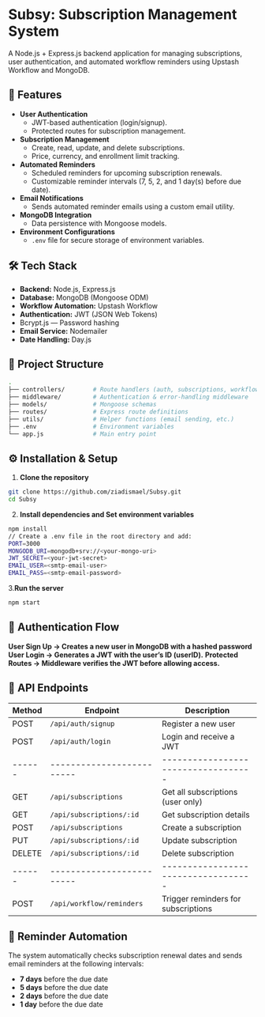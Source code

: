 # Subsy: Subscription Management System

A Node.js + Express.js backend application for managing subscriptions, user authentication, and automated workflow reminders using Upstash Workflow and MongoDB.

## 📌 Features

- **User Authentication**
  - JWT-based authentication (login/signup).
  - Protected routes for subscription management.
- **Subscription Management**
  - Create, read, update, and delete subscriptions.
  - Price, currency, and enrollment limit tracking.
- **Automated Reminders**
  - Scheduled reminders for upcoming subscription renewals.
  - Customizable reminder intervals (7, 5, 2, and 1 day(s) before due date).
- **Email Notifications**
  - Sends automated reminder emails using a custom email utility.
- **MongoDB Integration**
  - Data persistence with Mongoose models.
- **Environment Configurations**
  - `.env` file for secure storage of environment variables.

## 🛠️ Tech Stack

- **Backend:** Node.js, Express.js
- **Database:** MongoDB (Mongoose ODM)
- **Workflow Automation:** Upstash Workflow
- **Authentication:** JWT (JSON Web Tokens)
- Bcrypt.js — Password hashing
- **Email Service:** Nodemailer
- **Date Handling:** Day.js

## 📂 Project Structure
```bash
.
├── controllers/        # Route handlers (auth, subscriptions, workflow)
├── middleware/         # Authentication & error-handling middleware
├── models/             # Mongoose schemas
├── routes/             # Express route definitions
├── utils/              # Helper functions (email sending, etc.)
├── .env                # Environment variables
└── app.js              # Main entry point
```

## ⚙️ Installation & Setup

1. **Clone the repository**
  ```bash
git clone https://github.com/ziadismael/Subsy.git
cd Subsy
```
  

2. **Install dependencies and Set environment variables**
  ```bash
npm install
// Create a .env file in the root directory and add:
PORT=3000
MONGODB_URI=mongodb+srv://<your-mongo-uri>
JWT_SECRET=<your-jwt-secret>
EMAIL_USER=<smtp-email-user>
EMAIL_PASS=<smtp-email-password>
```
3.**Run the server**
  ```bash
npm start
```

## 🔑 Authentication Flow
**User Sign Up → Creates a new user in MongoDB with a hashed password**
**User Login → Generates a JWT with the user’s ID (userID).**
**Protected Routes → Middleware verifies the JWT before allowing access.**

## 📡 API Endpoints
| Method | Endpoint                  | Description                         |
| ------ | ------------------------- | ----------------------------------- |
| POST   | `/api/auth/signup`        | Register a new user                 |
| POST   | `/api/auth/login`         | Login and receive a JWT             |
| ------ | ------------------------- | ----------------------------------- |
| GET    | `/api/subscriptions`      | Get all subscriptions (user only)   |
| GET    | `/api/subscriptions/:id`  | Get subscription details            |
| POST   | `/api/subscriptions`      | Create a subscription               |
| PUT    | `/api/subscriptions/:id`  | Update subscription                 |
| DELETE | `/api/subscriptions/:id`  | Delete subscription                 |
| ------ | ------------------------- | ----------------------------------- |
| POST   | `/api/workflow/reminders` | Trigger reminders for subscriptions |

## 📧 Reminder Automation

The system automatically checks subscription renewal dates and sends email reminders at the following intervals:
- **7 days** before the due date  
- **5 days** before the due date  
- **2 days** before the due date  
- **1 day** before the due date


